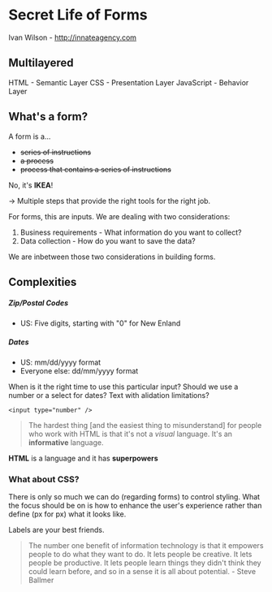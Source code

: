 # Secret Life of Forms

Ivan Wilson - http://innateagency.com

## Multilayered

HTML - Semantic Layer
CSS - Presentation Layer
JavaScript - Behavior Layer

## What's a **form**?

A form is a...

* ~~series of instructions~~
* ~~a process~~
* ~~process that contains a series of instructions~~

No, it's **IKEA**!

-> Multiple steps that provide the right tools for the right job.

For forms, this are inputs. We are dealing with two considerations: 

1. Business requirements - What information do you want to collect?
2. Data collection - How do you want to save the data?

We are inbetween those two considerations in building forms.

## Complexities

##### Zip/Postal Codes

* US: Five digits, starting with "0" for New Enland

##### Dates

* US: mm/dd/yyyy format
* Everyone else: dd/mm/yyyy format

When is it the right time to use this particular input? Should we use a number or a select for dates? Text with alidation limitations?

```<input type="number" />```

> The hardest thing [and the easiest thing to misunderstand] for people who work with HTML is that it's not a *visual* language. It's an **informative** language.

**HTML** is a language and it has **superpowers**

### What about CSS?

There is only so much we can do (regarding forms) to control styling. What the focus should be on is how to enhance the user's experience rather than define (px for px) what it looks like.

Labels are your best friends.

> The number one benefit of information technology is that it empowers people to do what they want to do. It lets people be creative. It lets people be productive. It lets people learn things they didn't think they could learn before, and so in a sense it is all about potential. - Steve Ballmer
